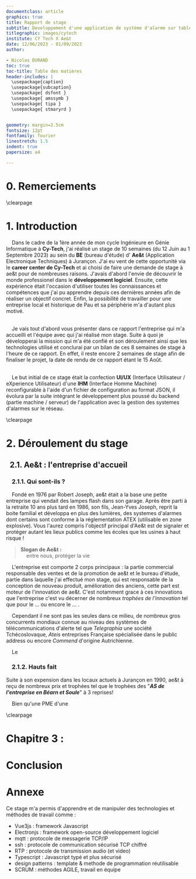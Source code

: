 ```yaml
---
documentclass: article
graphics: true
title: Rapport de stage
subtitle: Developpement d'une application de système d'alarme sur tablette 
titlegraphic: images/cytech
institute: CY Tech X Ae&t
date: 12/06/2023 - 01/09/2023
author: 

- Nicolas DURAND
toc: true
toc-title: Table des matières
header-includes: |
  \usepackage{caption}
  \usepackage{subcaption}
  \usepackage{ dsfont }
  \usepackage{ amssymb }
  \usepackage{ tipa }
  \usepackage{ stmaryrd }


geometry: margin=2.5cm
fontsize: 12pt
fontfamily: fourier
linestretch: 1.5
indent: true
papersize: a4

---
```


# 0. Remerciements

\clearpage
# 1. Introduction

&nbsp;&nbsp;&nbsp;&nbsp;Dans le cadre de la 1ère année de mon cycle Ingénieure en Génie Informatique à **Cy-Tech**, j'ai réalisé un stage de 10 semaines (du 12 Juin au 1 Septembre 2023) au sein du **BE** (bureau d'étude) d' **Ae&t** (Application Electronique Techniques) à Jurançon. J'ai eu vent de cette opportunité via le **career center de Cy-Tech** et ai choisi de faire une demande de stage à ae&t pour de nombreuses raisons. J'avais d'abord l'envie de découvrir le monde professionel dans le **développement logiciel**. Ensuite, cette expérience était l'occasion d'utiliser toutes les connaissances et compétences que j'ai pu apprendre depuis ces dernières années afin de réaliser un objectif concret. Enfin, la possibilité de travailler pour une entreprise local et historique de Pau et sa périphérie m'a d'autant plus motivé.    
&nbsp;

&nbsp;&nbsp;&nbsp;&nbsp;Je vais tout d'abord vous présenter dans ce rapport l'entreprise qui m'a accueilli et l'équipe avec qui j'ai réalisé mon stage. Suite à quoi je développerai la mission qui m'a été confié et son déroulement ainsi que les technologies utilisé et conclurai par un bilan de ces 8 semaines de stage à l'heure de ce rapport. En effet, il reste encore 2 semaines de stage afin de finaliser le projet, la date de rendu de ce rapport étant le 15 Août.  
&nbsp;  

&nbsp;&nbsp;&nbsp;&nbsp;Le but initial de ce stage était la confection **UI/UX** (Interface Utilisateur / eXperience Utilisateur) d'une **IHM** (Interface Homme Machine) reconfigurable à l'aide d'un fichier de configuration au format JSON, il évolura par la suite intégrant le développement plus poussé du backend (partie machine / serveur) de l'application avec la gestion des systemes d'alarmes sur le réseau.   

\clearpage
# 2. Déroulement du stage

## &nbsp;&nbsp;2.1. Ae&t : l'entreprise d'accueil 

### &nbsp;&nbsp;&nbsp;&nbsp;2.1.1. Qui sont-ils ?

&nbsp;&nbsp;&nbsp;&nbsp;Fondé en 1976 par Robert Joseph, ae&t était a la base une petite entreprise qui vendait des lampes flash dans son garage. Après être parti à la retraite 10 ans plus tard en 1986, son fils, Jean-Yves Joseph, reprit la boite familial et développa en plus des lumières, des systemes d'alarmes dont certains sont conforme à la réglementation ATEX (utilisable en zone explosive). Vous l'aurez compris l'objectif principal d'Ae&t est de signaler et protéger autant les lieux publics comme les écoles que les usines à haut risque !

>**Slogan de Ae&t :** <br>&nbsp;&nbsp;&nbsp;&nbsp;entre nous, protéger la vie 

&nbsp;&nbsp;&nbsp;&nbsp;L'entreprise est comporte 2 corps principaux : la partie commercial responsable des ventes et de la promotion de ae&t et le bureau d'étude, partie dans laquelle j'ai effectué mon stage, qui est responsable de la conception de nouveau produit, amélioration des anciens, cette part est moteur de l'innovation de ae&t. C'est notamment grace à ces innovations que l'entreprise c'est vu décerner de nombreux *trophées de l'innovation* tel que pour le ... ou encore le ... .

&nbsp;&nbsp;&nbsp;&nbsp;Cependant il ne sont pas les seules dans ce milieu, de nombreux gros concurrents mondiaux connue au niveau des systèmes de télécommunications d'alerte tel que *Telegraphia* une société Tchécoslovaque, *Ateis* entreprises Française spécialisée dans le public address ou encore *Commend* d'origine Autrichienne.

&nbsp;&nbsp;&nbsp;&nbsp;Le


### &nbsp;&nbsp;&nbsp;&nbsp;2.1.2. Hauts fait
Suite à son expension dans les locaux actuels à Jurançon en 1990, ae&t à reçu de nombreux prix et trophées tel que le trophées des "***AS de l'entreprise en Béarn et Soule***" à 3 reprises! 

&nbsp;&nbsp;&nbsp;&nbsp;Bien qu'une PME d'une

\clearpage
# Chapitre 3 :

# Conclusion

# Annexe

Ce stage m'a permis d'apprendre et de manipuler des technologies et méthodes de travail comme : 
 
 - Vue3js            : framework Javascript
 - Electronjs        : framework open-source développement logiciel
 - mqtt              : protocole de messagerie TCP/IP
 - ssh               : protocole de communication sécurisé TCP chiffré
 - RTP               : protocole de transmission audio (et video)
 - Typescript        : Javascript typé et plus sécurisé
 - design patterns   : template & methode de programmation réutilisable
 - SCRUM             : méthodes AGILE, travail en équipe 
